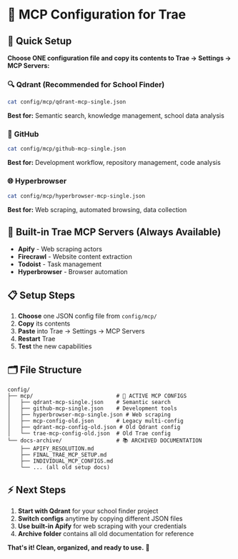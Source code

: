 # 🎯 MCP Configuration for Trae

## 📁 Quick Setup

**Choose ONE configuration file and copy its contents to Trae → Settings → MCP Servers:**

### 🔍 **Qdrant (Recommended for School Finder)**
```bash
cat config/mcp/qdrant-mcp-single.json
```
**Best for:** Semantic search, knowledge management, school data analysis

### 🐙 **GitHub** 
```bash
cat config/mcp/github-mcp-single.json
```
**Best for:** Development workflow, repository management, code analysis

### 🌐 **Hyperbrowser**
```bash
cat config/mcp/hyperbrowser-mcp-single.json
```
**Best for:** Web scraping, automated browsing, data collection

## 🚀 Built-in Trae MCP Servers (Always Available)

- **Apify** - Web scraping actors
- **Firecrawl** - Website content extraction  
- **Todoist** - Task management
- **Hyperbrowser** - Browser automation

## 📋 Setup Steps

1. **Choose** one JSON config file from `config/mcp/`
2. **Copy** its contents
3. **Paste** into Trae → Settings → MCP Servers
4. **Restart** Trae
5. **Test** the new capabilities

## 🗂️ File Structure

```
config/
├── mcp/                          # 🎯 ACTIVE MCP CONFIGS
│   ├── qdrant-mcp-single.json    # Semantic search
│   ├── github-mcp-single.json    # Development tools
│   ├── hyperbrowser-mcp-single.json # Web scraping
│   ├── mcp-config-old.json       # Legacy multi-config
│   ├── qdrant-mcp-config-old.json # Old Qdrant config
│   └── trae-mcp-config-old.json  # Old Trae config
└── docs-archive/                 # 📚 ARCHIVED DOCUMENTATION
    ├── APIFY_RESOLUTION.md
    ├── FINAL_TRAE_MCP_SETUP.md
    ├── INDIVIDUAL_MCP_CONFIGS.md
    └── ... (all old setup docs)
```

## ⚡ Next Steps

1. **Start with Qdrant** for your school finder project
2. **Switch configs** anytime by copying different JSON files
3. **Use built-in Apify** for web scraping with your credentials
4. **Archive folder** contains all old documentation for reference

**That's it! Clean, organized, and ready to use.** 🎉